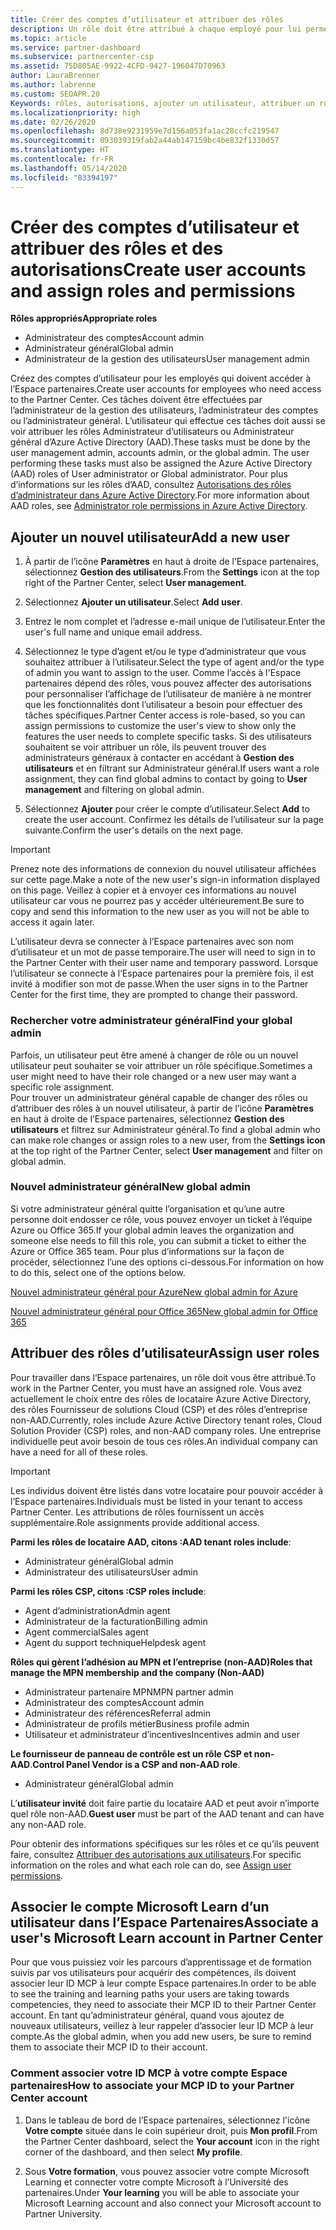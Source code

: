 ```yaml
---
title: Créer des comptes d’utilisateur et attribuer des rôles
description: Un rôle doit être attribué à chaque employé pour lui permettre d’accéder à l’Espace partenaires. Découvrez comment créer des comptes d’utilisateur, attribuer des rôles et définir des autorisations.
ms.topic: article
ms.service: partner-dashboard
ms.subservice: partnercenter-csp
ms.assetid: 75D805AE-9922-4CFD-9427-196047D70963
author: LauraBrenner
ms.author: labrenne
ms.custom: SEOAPR.20
Keywords: rôles, autorisations, ajouter un utilisateur, attribuer un rôle, administrateur, admin, agent
ms.localizationpriority: high
ms.date: 02/26/2020
ms.openlocfilehash: 8d738e9231959e7d156a053fa1ac28ccfc219547
ms.sourcegitcommit: 093039319fab2a44ab147159bc4be832f1330d57
ms.translationtype: HT
ms.contentlocale: fr-FR
ms.lasthandoff: 05/14/2020
ms.locfileid: "83394197"
---
```

# <a name="create-user-accounts-and-assign-roles-and-permissions"></a><span data-ttu-id="d7140-105">Créer des comptes d’utilisateur et attribuer des rôles et des autorisations</span><span class="sxs-lookup"><span data-stu-id="d7140-105">Create user accounts and assign roles and permissions</span></span>

<span data-ttu-id="d7140-106">**Rôles appropriés**</span><span class="sxs-lookup"><span data-stu-id="d7140-106">**Appropriate roles**</span></span>

- <span data-ttu-id="d7140-107">Administrateur des comptes</span><span class="sxs-lookup"><span data-stu-id="d7140-107">Account admin</span></span>
- <span data-ttu-id="d7140-108">Administrateur général</span><span class="sxs-lookup"><span data-stu-id="d7140-108">Global admin</span></span>
- <span data-ttu-id="d7140-109">Administrateur de la gestion des utilisateurs</span><span class="sxs-lookup"><span data-stu-id="d7140-109">User management admin</span></span>

<span data-ttu-id="d7140-110">Créez des comptes d’utilisateur pour les employés qui doivent accéder à l’Espace partenaires.</span><span class="sxs-lookup"><span data-stu-id="d7140-110">Create user accounts for employees who need access to the Partner Center.</span></span> <span data-ttu-id="d7140-111">Ces tâches doivent être effectuées par l’administrateur de la gestion des utilisateurs, l’administrateur des comptes ou l’administrateur général. L’utilisateur qui effectue ces tâches doit aussi se voir attribuer les rôles Administrateur d’utilisateurs ou Administrateur général d’Azure Active Directory (AAD).</span><span class="sxs-lookup"><span data-stu-id="d7140-111">These tasks must be done by the user management admin, accounts admin, or the global admin. The user performing these tasks must also be assigned the Azure Active Directory (AAD) roles of User administrator or Global administrator.</span></span> <span data-ttu-id="d7140-112">Pour plus d’informations sur les rôles d’AAD, consultez [Autorisations des rôles d’administrateur dans Azure Active Directory](https://docs.microsoft.com/azure/active-directory/users-groups-roles/directory-assign-admin-roles).</span><span class="sxs-lookup"><span data-stu-id="d7140-112">For more information about AAD roles, see [Administrator role permissions in Azure Active Directory](https://docs.microsoft.com/azure/active-directory/users-groups-roles/directory-assign-admin-roles).</span></span>


## <a name="add-a-new-user"></a><span data-ttu-id="d7140-113">Ajouter un nouvel utilisateur</span><span class="sxs-lookup"><span data-stu-id="d7140-113">Add a new user</span></span>

1. <span data-ttu-id="d7140-114">À partir de l’icône **Paramètres** en haut à droite de l’Espace partenaires, sélectionnez **Gestion des utilisateurs**.</span><span class="sxs-lookup"><span data-stu-id="d7140-114">From the **Settings** icon at the top right of the Partner Center, select **User management**.</span></span>

2. <span data-ttu-id="d7140-115">Sélectionnez **Ajouter un utilisateur**.</span><span class="sxs-lookup"><span data-stu-id="d7140-115">Select **Add user**.</span></span>

3. <span data-ttu-id="d7140-116">Entrez le nom complet et l’adresse e-mail unique de l’utilisateur.</span><span class="sxs-lookup"><span data-stu-id="d7140-116">Enter the user's full name and unique email address.</span></span>

4. <span data-ttu-id="d7140-117">Sélectionnez le type d’agent et/ou le type d’administrateur que vous souhaitez attribuer à l’utilisateur.</span><span class="sxs-lookup"><span data-stu-id="d7140-117">Select the type of agent and/or the type of admin you want to assign to the user.</span></span> <span data-ttu-id="d7140-118">Comme l’accès à l'Espace partenaires dépend des rôles, vous pouvez affecter des autorisations pour personnaliser l’affichage de l’utilisateur de manière à ne montrer que les fonctionnalités dont l’utilisateur a besoin pour effectuer des tâches spécifiques.</span><span class="sxs-lookup"><span data-stu-id="d7140-118">Partner Center access is role-based, so you can assign permissions to customize the user's view to show only the features the user needs to complete specific tasks.</span></span>  <span data-ttu-id="d7140-119">Si des utilisateurs souhaitent se voir attribuer un rôle, ils peuvent trouver des administrateurs généraux à contacter en accédant à **Gestion des utilisateurs** et en filtrant sur Administrateur général.</span><span class="sxs-lookup"><span data-stu-id="d7140-119">If users want a role assignment, they can find global admins to contact by going to **User management** and filtering on global admin.</span></span>

5. <span data-ttu-id="d7140-120">Sélectionnez **Ajouter** pour créer le compte d’utilisateur.</span><span class="sxs-lookup"><span data-stu-id="d7140-120">Select **Add** to create the user account.</span></span> <span data-ttu-id="d7140-121">Confirmez les détails de l’utilisateur sur la page suivante.</span><span class="sxs-lookup"><span data-stu-id="d7140-121">Confirm the user's details on the next page.</span></span>

> [!IMPORTANT]  
> <span data-ttu-id="d7140-122">Prenez note des informations de connexion du nouvel utilisateur affichées sur cette page.</span><span class="sxs-lookup"><span data-stu-id="d7140-122">Make a note of the new user's sign-in information displayed on this page.</span></span> <span data-ttu-id="d7140-123">Veillez à copier et à envoyer ces informations au nouvel utilisateur car vous ne pourrez pas y accéder ultérieurement.</span><span class="sxs-lookup"><span data-stu-id="d7140-123">Be sure to copy and send this information to the new user as you will not be able to access it again later.</span></span> 


<span data-ttu-id="d7140-124">L’utilisateur devra se connecter à l’Espace partenaires avec son nom d’utilisateur et un mot de passe temporaire.</span><span class="sxs-lookup"><span data-stu-id="d7140-124">The user will need to sign in to the Partner Center with their user name and temporary password.</span></span> <span data-ttu-id="d7140-125">Lorsque l’utilisateur se connecte à l’Espace partenaires pour la première fois, il est invité à modifier son mot de passe.</span><span class="sxs-lookup"><span data-stu-id="d7140-125">When the user signs in to the Partner Center for the first time, they are prompted to change their password.</span></span> 


### <a name="find-your-global-admin"></a><span data-ttu-id="d7140-126">Rechercher votre administrateur général</span><span class="sxs-lookup"><span data-stu-id="d7140-126">Find your global admin</span></span>

<span data-ttu-id="d7140-127">Parfois, un utilisateur peut être amené à changer de rôle ou un nouvel utilisateur peut souhaiter se voir attribuer un rôle spécifique.</span><span class="sxs-lookup"><span data-stu-id="d7140-127">Sometimes a user might need to have their role changed or a new user may want a specific role assignment.</span></span>  
<span data-ttu-id="d7140-128">Pour trouver un administrateur général capable de changer des rôles ou d’attribuer des rôles à un nouvel utilisateur, à partir de l’icône **Paramètres** en haut à droite de l’Espace partenaires, sélectionnez **Gestion des utilisateurs** et filtrez sur Administrateur général.</span><span class="sxs-lookup"><span data-stu-id="d7140-128">To find a global admin who can make role changes or assign roles to a new user, from the **Settings icon** at the top right of the Partner Center, select **User management** and filter on global admin.</span></span> 


### <a name="new-global-admin"></a><span data-ttu-id="d7140-129">Nouvel administrateur général</span><span class="sxs-lookup"><span data-stu-id="d7140-129">New global admin</span></span>

<span data-ttu-id="d7140-130">Si votre administrateur général quitte l’organisation et qu’une autre personne doit endosser ce rôle, vous pouvez envoyer un ticket à l’équipe Azure ou Office 365.</span><span class="sxs-lookup"><span data-stu-id="d7140-130">If your global admin leaves the organization and someone else needs to fill this role, you can submit a ticket to either the Azure or Office 365 team.</span></span> <span data-ttu-id="d7140-131">Pour plus d’informations sur la façon de procéder, sélectionnez l’une des options ci-dessous.</span><span class="sxs-lookup"><span data-stu-id="d7140-131">For information on how to do this, select one of the options below.</span></span>

[<span data-ttu-id="d7140-132">Nouvel administrateur général pour Azure</span><span class="sxs-lookup"><span data-stu-id="d7140-132">New global admin for Azure</span></span>](https://support.microsoft.com/help/4505981/what-to-do-if-the-only-admin-for-your-mpn-program-has-left-the-company)

[<span data-ttu-id="d7140-133">Nouvel administrateur général pour Office 365</span><span class="sxs-lookup"><span data-stu-id="d7140-133">New global admin for Office 365</span></span>](https://admin.microsoft.com/)


## <a name="assign-user-roles"></a><span data-ttu-id="d7140-134">Attribuer des rôles d’utilisateur</span><span class="sxs-lookup"><span data-stu-id="d7140-134">Assign user roles</span></span>

<span data-ttu-id="d7140-135">Pour travailler dans l’Espace partenaires, un rôle doit vous être attribué.</span><span class="sxs-lookup"><span data-stu-id="d7140-135">To work in the Partner Center, you must have an assigned role.</span></span>  <span data-ttu-id="d7140-136">Vous avez actuellement le choix entre des rôles de locataire Azure Active Directory, des rôles Fournisseur de solutions Cloud (CSP) et des rôles d’entreprise non-AAD.</span><span class="sxs-lookup"><span data-stu-id="d7140-136">Currently, roles include Azure Active Directory tenant roles, Cloud Solution Provider (CSP) roles, and non-AAD company roles.</span></span> <span data-ttu-id="d7140-137">Une entreprise individuelle peut avoir besoin de tous ces rôles.</span><span class="sxs-lookup"><span data-stu-id="d7140-137">An individual company can have a need for all of these roles.</span></span>

>[!Important]
><span data-ttu-id="d7140-138">Les individus doivent être listés dans votre locataire pour pouvoir accéder à l’Espace partenaires.</span><span class="sxs-lookup"><span data-stu-id="d7140-138">Individuals must be listed in your tenant to access Partner Center.</span></span> <span data-ttu-id="d7140-139">Les attributions de rôles fournissent un accès supplémentaire.</span><span class="sxs-lookup"><span data-stu-id="d7140-139">Role assignments provide additional access.</span></span>


<span data-ttu-id="d7140-140">**Parmi les rôles de locataire AAD, citons :**</span><span class="sxs-lookup"><span data-stu-id="d7140-140">**AAD tenant roles include**:</span></span>
- <span data-ttu-id="d7140-141">Administrateur général</span><span class="sxs-lookup"><span data-stu-id="d7140-141">Global admin</span></span>
- <span data-ttu-id="d7140-142">Administrateur des utilisateurs</span><span class="sxs-lookup"><span data-stu-id="d7140-142">User admin</span></span>

<span data-ttu-id="d7140-143">**Parmi les rôles CSP, citons :**</span><span class="sxs-lookup"><span data-stu-id="d7140-143">**CSP roles include**:</span></span>
- <span data-ttu-id="d7140-144">Agent d’administration</span><span class="sxs-lookup"><span data-stu-id="d7140-144">Admin agent</span></span>
- <span data-ttu-id="d7140-145">Administrateur de la facturation</span><span class="sxs-lookup"><span data-stu-id="d7140-145">Billing admin</span></span>
- <span data-ttu-id="d7140-146">Agent commercial</span><span class="sxs-lookup"><span data-stu-id="d7140-146">Sales agent</span></span>
- <span data-ttu-id="d7140-147">Agent du support technique</span><span class="sxs-lookup"><span data-stu-id="d7140-147">Helpdesk agent</span></span>

<span data-ttu-id="d7140-148">**Rôles qui gèrent l’adhésion au MPN et l’entreprise (non-AAD)**</span><span class="sxs-lookup"><span data-stu-id="d7140-148">**Roles that manage the MPN membership and the company (Non-AAD)**</span></span>
- <span data-ttu-id="d7140-149">Administrateur partenaire MPN</span><span class="sxs-lookup"><span data-stu-id="d7140-149">MPN partner admin</span></span>
- <span data-ttu-id="d7140-150">Administrateur des comptes</span><span class="sxs-lookup"><span data-stu-id="d7140-150">Account admin</span></span>
- <span data-ttu-id="d7140-151">Administrateur des références</span><span class="sxs-lookup"><span data-stu-id="d7140-151">Referral admin</span></span>
- <span data-ttu-id="d7140-152">Administrateur de profils métier</span><span class="sxs-lookup"><span data-stu-id="d7140-152">Business profile admin</span></span>
- <span data-ttu-id="d7140-153">Utilisateur et administrateur d’incentives</span><span class="sxs-lookup"><span data-stu-id="d7140-153">Incentives admin and user</span></span>

<span data-ttu-id="d7140-154">**Le fournisseur de panneau de contrôle est un rôle CSP et non-AAD**.</span><span class="sxs-lookup"><span data-stu-id="d7140-154">**Control Panel Vendor is a CSP and non-AAD role**.</span></span>
- <span data-ttu-id="d7140-155">Administrateur général</span><span class="sxs-lookup"><span data-stu-id="d7140-155">Global admin</span></span>

<span data-ttu-id="d7140-156">L’**utilisateur invité** doit faire partie du locataire AAD et peut avoir n’importe quel rôle non-AAD.</span><span class="sxs-lookup"><span data-stu-id="d7140-156">**Guest user** must be part of the AAD tenant and can have any non-AAD role.</span></span>

<span data-ttu-id="d7140-157">Pour obtenir des informations spécifiques sur les rôles et ce qu’ils peuvent faire, consultez [Attribuer des autorisations aux utilisateurs](permissions-overview.md).</span><span class="sxs-lookup"><span data-stu-id="d7140-157">For specific information on the roles and what each role can do, see [Assign user permissions](permissions-overview.md).</span></span>

## <a name="associate-a-users-microsoft-learn-account-in-partner-center"></a><span data-ttu-id="d7140-158">Associer le compte Microsoft Learn d’un utilisateur dans l’Espace Partenaires</span><span class="sxs-lookup"><span data-stu-id="d7140-158">Associate a user's Microsoft Learn account in Partner Center</span></span>

<span data-ttu-id="d7140-159">Pour que vous puissiez voir les parcours d’apprentissage et de formation suivis par vos utilisateurs pour acquérir des compétences, ils doivent associer leur ID MCP à leur compte Espace partenaires.</span><span class="sxs-lookup"><span data-stu-id="d7140-159">In order to be able to see the training and learning paths your users are taking towards competencies, they need to associate their MCP ID to their Partner Center account.</span></span> <span data-ttu-id="d7140-160">En tant qu’administrateur général, quand vous ajoutez de nouveaux utilisateurs, veillez à leur rappeler d’associer leur ID MCP à leur compte.</span><span class="sxs-lookup"><span data-stu-id="d7140-160">As the global admin, when you add new users, be sure to remind them to associate their MCP ID to their account.</span></span> 

### <a name="how-to-associate-your-mcp-id-to-your-partner-center-account"></a><span data-ttu-id="d7140-161">Comment associer votre ID MCP à votre compte Espace partenaires</span><span class="sxs-lookup"><span data-stu-id="d7140-161">How to associate your MCP ID to your Partner Center account</span></span>

1. <span data-ttu-id="d7140-162">Dans le tableau de bord de l’Espace partenaires, sélectionnez l'icône **Votre compte** située dans le coin supérieur droit, puis **Mon profil**.</span><span class="sxs-lookup"><span data-stu-id="d7140-162">From the Partner Center dashboard, select the **Your account** icon in the right corner of the dashboard, and then select **My profile**.</span></span>

2. <span data-ttu-id="d7140-163">Sous **Votre formation**, vous pouvez associer votre compte Microsoft Learning et connecter votre compte Microsoft à l’Université des partenaires.</span><span class="sxs-lookup"><span data-stu-id="d7140-163">Under **Your learning** you will be able to associate your Microsoft Learning account and also connect your Microsoft account to Partner University.</span></span>
